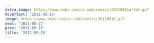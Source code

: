 ```yaml
---
extra_image: https://www.smbc-comics.com/comics/20110816after.gif
hovertext: '2011-08-16'
image: https://www.smbc-comics.com/comics/20110816.gif
next: '2011-08-17'
prev: '2011-08-15'
title: '2011-08-16'
---
```

